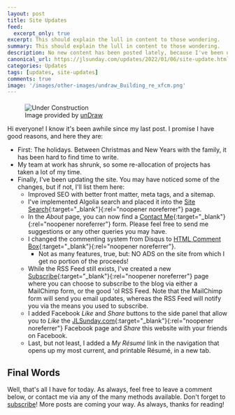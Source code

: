 ```yaml
---
layout: post
title: Site Updates
feed:
  excerpt_only: true
excerpt: This should explain the lull in content to those wondering.
summary: This should explain the lull in content to those wondering.
description: No new content has been posted lately, because I've been upgrading aspects of the site.
canonical_url: https://jlsunday.com/updates/2022/01/06/site-update.html
categories: Updates
tags: [updates, site-updates]
comments: true
image: '/images/other-images/undraw_Building_re_xfcm.png'
---
```


<figure style="margin-top: 20px;">
        <img alt="Under Construction" src="{{ '/images/other-images/undraw/undraw_Building_re_xfcm.png' | prepend: site.url }}" loading="lazy" title="Under Construction">
    <figcaption>
        Image provided by <a href="https://undraw.co/" target="_blank" rel="noopener noreferrer">unDraw</a>
    </figcaption>
</figure>

Hi everyone! I know it's been awhile since my last post. I promise I have good reasons, and here they are:

- First: The holidays. Between Christmas and New Years with the family, it has been hard to find time to write.
- My team at work has shrunk, so some re-allocation of projects has taken a lot of my time.
- Finally, I've been updating the site. You may have noticed some of the changes, but if not, I'll list them here:
    - Improved SEO with better front matter, meta tags, and a sitemap.
    - I've implemented Algolia search and placed it into the [Site Search](/search/){:target="_blank"}{:rel="noopener noreferrer"} page.
    - In the *About* page, you can now find a [Contact Me](/about/#contact-me){:target="_blank"}{:rel="noopener noreferrer"} form. Please feel free to send me suggestions or any other queries you may have.
    - I changed the commenting system from Disqus to [HTML Comment Box](https://www.htmlcommentbox.com/){:target="_blank"}{:rel="noopener noreferrer"}.
      - Not as many features, true, but: NO ADS on the site from which I get no portion of the proceeds!
    - While the RSS Feed still exists, I've created a new [Subscribe](/subscribe/){:target="_blank"}{:rel="noopener noreferrer"} page where you can choose to subscribe to the blog via either a MailChimp form, or the good 'ol RSS Feed. Note that the MailChimp form will send you email updates, whereas the RSS Feed will notify you via the means you used to subscribe.
    - I added Facebook *Like* and *Share* buttons to the side panel that allow you to *Like* the [JLSunday.com](https://www.facebook.com/JLSundayDev){:target="_blank"}{:rel="noopener noreferrer"} Facebook page and *Share* this website with your friends on Facebook.
    - Last, but not least, I added a *My Résumé* link in the navigation that opens up my most current, and printable Résumé, in a new tab.

## Final Words

Well, that's all I have for today. As always, feel free to leave a comment below, or contact me via any of the many methods available. Don't forget to [subscribe](/subscribe/)! More posts are coming your way. As always, thanks for reading!
